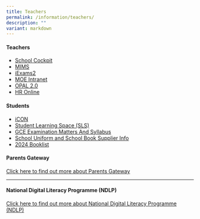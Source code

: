 ```yaml
---
title: Teachers
permalink: /information/teachers/
description: ""
variant: markdown
---
```

<h4><strong>Teachers</strong></h4>
<ul>

<li><a href="https://schoolcockpit.moe.gov.sg/" target="_blank" rel="noopener">School Cockpit</a></li>

<li><a href="https://mims.moe.gov.sg/" target="_blank" rel="noopener">MIMS</a></li>
<li><a href="https://iexams.seab.gov.sg/sso/login" target="_blank" rel="noopener">iExams2</a></li>
<li><a href="https://intranet.moe.gov.sg/" target="_blank" rel="noopener">MOE Intranet</a></li>
<li><a href="https://tinyurl.com/2020opal" target="_blank" rel="noopener">OPAL 2.0</a></li>
<li><a href="https://intranet.moe.gov.sg/hronline" target="_blank" rel="noopener">HR Online</a></li>
</ul>
<h4><strong>Students</strong></h4>
<ul>
<li><a href="https://workspace.google.com/dashboard" target="_blank" rel="noopener">iCON</a></li>
<li><a href="https://vle.learning.moe.edu.sg/login" target="_blank" rel="noopener">Student Learning Space (SLS)</a></li>
<li><a href="https://www.seab.gov.sg/" target="_blank" rel="noopener">GCE Examination Matters And Syllabus</a></li>
<li><a href="https://www.eastspringsec.moe.edu.sg/school-information/school-uniforms-and-books/" target="_blank" rel="noopener">School Uniform and School Book Supplier Info</a></li>
<li><a href="https://www.eastspringsec.moe.edu.sg/school-information/booklist-2024/" target="_blank" rel="noopener">2024 Booklist</a></li>
</ul>



<h4><strong>Parents Gateway</strong></h4>
<p><a href="/partners/parents-gateway">Click here to find out more about Parents Gateway</a></p>
<hr>
<h4><strong>National Digital Literacy Programme (NDLP)</strong></h4>
<p><a title="National Digital Literacy Programme (NDLP)" href="/ndlp" target="_blank" rel="noopener">Click here to find out more about National Digital Literacy Programme (NDLP)</a></p>